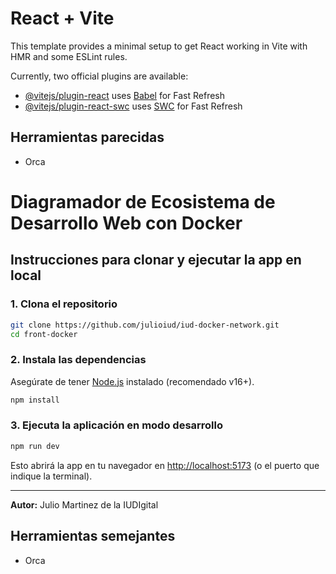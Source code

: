 # React + Vite

This template provides a minimal setup to get React working in Vite with HMR and some ESLint rules.

Currently, two official plugins are available:

- [@vitejs/plugin-react](https://github.com/vitejs/vite-plugin-react/blob/main/packages/plugin-react/README.md) uses [Babel](https://babeljs.io/) for Fast Refresh
- [@vitejs/plugin-react-swc](https://github.com/vitejs/vite-plugin-react-swc) uses [SWC](https://swc.rs/) for Fast Refresh

## Herramientas parecidas

- Orca

# Diagramador de Ecosistema de Desarrollo Web con Docker

## Instrucciones para clonar y ejecutar la app en local

### 1. Clona el repositorio

```bash
git clone https://github.com/julioiud/iud-docker-network.git
cd front-docker
```

### 2. Instala las dependencias

Asegúrate de tener [Node.js](https://nodejs.org/) instalado (recomendado v16+).

```bash
npm install
```

### 3. Ejecuta la aplicación en modo desarrollo

```bash
npm run dev
```

Esto abrirá la app en tu navegador en [http://localhost:5173](http://localhost:5173) (o el puerto que indique la terminal).

---

**Autor:** Julio Martinez de la IUDIgital

## Herramientas semejantes

- Orca
